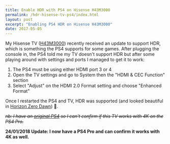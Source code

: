 ```yaml
---
title: Enable HDR with PS4 on Hisense H43M3000
permalink: /hdr-hisense-tv-ps4/index.html
layout: post
excerpt: "Enabling PS4 HDR on Hisense H43M3000"
date: 2017-05-05
---
```


My Hisense TV ([H43M3000](https://hisense.co.uk/electronics/tvs/m3000/43)) recently received an update to support HDR, which is something the PS4 supports for some games. After plugging the console in, the PS4 told me my TV doesn't support HDR but after some playing around with settings and ports I managed to get it to work:

1. The PS4 must be using either HDMI port 3 or 4
2. Open the TV settings and go to System then the "HDMI & CEC Function" section
3. Select "Adjust" on the HDMI 2.0 Format setting and choose "Enhanced Format"

Once I restarted the PS4 and TV, HDR was supported (and looked beautiful in [Horizon Zero Dawn](http://media.rbbl.ws/game/2017/05/01/horizon-zero-dawn/)) 🎉.

~~_nb: I have an [original PS4](https://twitter.com/rknightuk/status/736500604705591297) so I can't confirm if this TV works with 4K on the PS4 Pro._~~ 

**24/01/2018 Update: I now have a PS4 Pro and can confirm it works with 4K as well.**